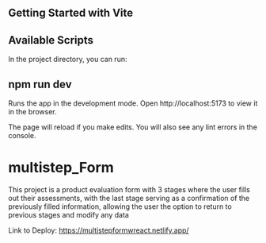 ## Getting Started with Vite

## Available Scripts
In the project directory, you can run:

## npm run dev
Runs the app in the development mode.
Open http://localhost:5173 to view it in the browser.

The page will reload if you make edits.
You will also see any lint errors in the console.


# multistep_Form
This project is a product evaluation form with 3 stages where the user fills out their assessments, with the last stage serving as a confirmation of the previously filled information, allowing the user the option to return to previous stages and modify any data

Link to Deploy: https://multistepformwreact.netlify.app/
